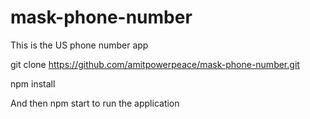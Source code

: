 # mask-phone-number
This is the US phone number app

git clone https://github.com/amitpowerpeace/mask-phone-number.git

npm install 

And then npm start to run the application 
